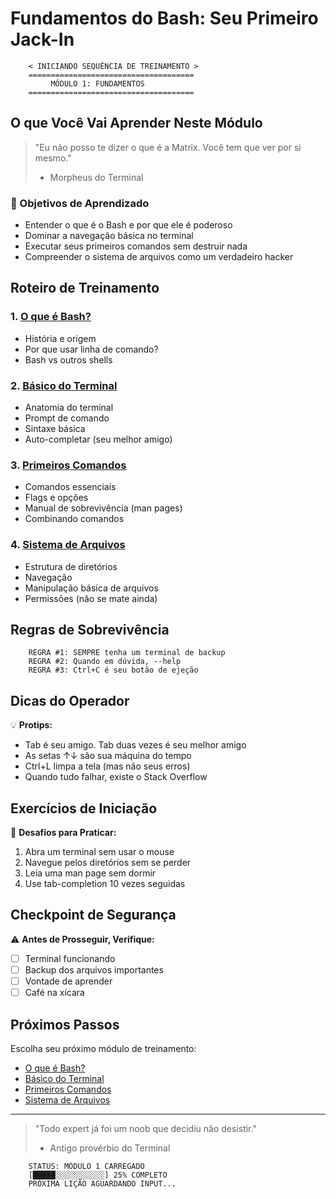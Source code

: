 # Fundamentos do Bash: Seu Primeiro Jack-In 

```ascii
    < INICIANDO SEQUÊNCIA DE TREINAMENTO >
    =====================================
         MÓDULO 1: FUNDAMENTOS
    =====================================
```

## O que Você Vai Aprender Neste Módulo

> "Eu não posso te dizer o que é a Matrix. Você tem que ver por si mesmo."
> - Morpheus do Terminal

### 🎯 Objetivos de Aprendizado
- Entender o que é o Bash e por que ele é poderoso
- Dominar a navegação básica no terminal
- Executar seus primeiros comandos sem destruir nada
- Compreender o sistema de arquivos como um verdadeiro hacker

## Roteiro de Treinamento

### 1. [O que é Bash?](what-is-bash.md)
- História e origem
- Por que usar linha de comando?
- Bash vs outros shells

### 2. [Básico do Terminal](terminal-basics.md)
- Anatomia do terminal
- Prompt de comando
- Sintaxe básica
- Auto-completar (seu melhor amigo)

### 3. [Primeiros Comandos](first-commands.md)
- Comandos essenciais
- Flags e opções
- Manual de sobrevivência (man pages)
- Combinando comandos

### 4. [Sistema de Arquivos](file-system.md)
- Estrutura de diretórios
- Navegação
- Manipulação básica de arquivos
- Permissões (não se mate ainda)

## Regras de Sobrevivência

```ascii
    REGRA #1: SEMPRE tenha um terminal de backup
    REGRA #2: Quando em dúvida, --help
    REGRA #3: Ctrl+C é seu botão de ejeção
```

## Dicas do Operador

💡 **Protips:**
- Tab é seu amigo. Tab duas vezes é seu melhor amigo
- As setas ↑↓ são sua máquina do tempo
- Ctrl+L limpa a tela (mas não seus erros)
- Quando tudo falhar, existe o Stack Overflow

## Exercícios de Iniciação

🎯 **Desafios para Praticar:**
1. Abra um terminal sem usar o mouse
2. Navegue pelos diretórios sem se perder
3. Leia uma man page sem dormir
4. Use tab-completion 10 vezes seguidas

## Checkpoint de Segurança

⚠️ **Antes de Prosseguir, Verifique:**
- [ ] Terminal funcionando
- [ ] Backup dos arquivos importantes
- [ ] Vontade de aprender
- [ ] Café na xícara

## Próximos Passos

Escolha seu próximo módulo de treinamento:
- [O que é Bash?](what-is-bash.md)
- [Básico do Terminal](terminal-basics.md)
- [Primeiros Comandos](first-commands.md)
- [Sistema de Arquivos](file-system.md)

---

> "Todo expert já foi um noob que decidiu não desistir."
> - Antigo provérbio do Terminal

```ascii
    STATUS: MÓDULO 1 CARREGADO
    [█████░░░░░░░░░░░] 25% COMPLETO
    PRÓXIMA LIÇÃO AGUARDANDO INPUT...
```